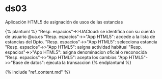 # ds03

Aplicación HTML5 de asignación de usos de las estancias

{% plantuml %}
"Resp. espacios"->>UACloud: se identifica con su cuenta de usuario @ua.es
"Resp. espacios"->>"App HTML5": accede a la lista de estancias del Dpto.
"Resp. espacios"->>"App HTML5": selecciona estancia
"Resp. espacios"->>"App HTML5": asigna actividad habitual
"Resp. espacios"->>"App HTML5": asigna denominacion oficial o reconocida
"Resp. espacios"->>"App HTML5": acepta los cambios
"App HTML5"->>"Base de datos": ejecuta la transaccion
{% endplantuml %}

{% include "ref_content.md" %}